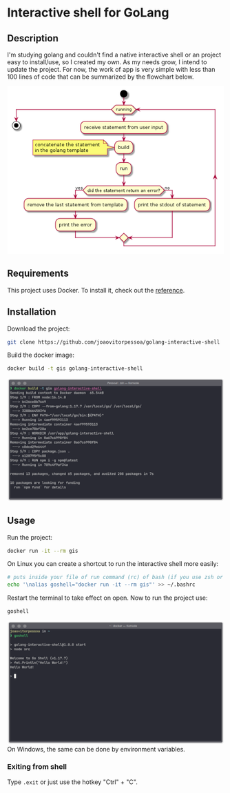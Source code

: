 # Interactive shell for GoLang

## Description
I'm studying golang and couldn't find a native interactive shell or an project easy to install/use, so I created my own. As my needs grow, I intend to update the project.
For now, the work of app is very simple with less than 100 lines of code that can be summarized by the flowchart below.

![](docs/main.png) 

## Requirements
This project uses Docker. To install it, check out the [reference](https://docs.docker.com/get-docker/).


## Installation

Download the project:

```bash
git clone https://github.com/joaovitorpessoa/golang-interactive-shell

```

Build the docker image:
```bash
docker build -t gis golang-interactive-shell
```
![](docs/docker-build-screenshot.png)

## Usage

Run the project:
```bash
docker run -it --rm gis
```

On Linux you can create a shortcut to run the interactive shell more easily:
```bash
# puts inside your file of run command (rc) of bash (if you use zsh or other, modify the code with your specific shell) 
echo '\nalias goshell="docker run -it --rm gis"' >> ~/.bashrc
```
Restart the terminal to take effect on open. Now to run the project use:
```bash
goshell
```
![](docs/usage-screenshot.png)
On Windows, the same can be done by environment variables.

### Exiting from shell
Type `.exit` or just use the hotkey "Ctrl" + "C".